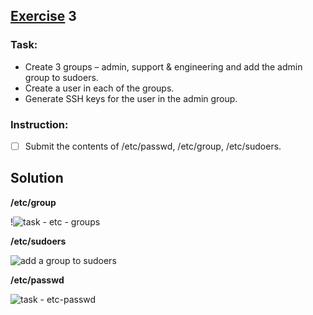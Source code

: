 ## [Exercise]() 3
### Task:
* Create 3 groups – admin, support & engineering and add the admin group to sudoers. 
* Create a user in each of the groups. 
* Generate SSH keys for the user in the admin group.
### Instruction:
- [ ] Submit the contents of /etc/passwd, /etc/group, /etc/sudoers.  

## Solution

**/etc/group**  

!![task - etc - groups](https://user-images.githubusercontent.com/67663655/188666224-31223d26-f918-41df-9fd5-eb3bb5a3ec5f.png) 


**/etc/sudoers**   

![add a group to sudoers](https://user-images.githubusercontent.com/67663655/188656555-abe8b1f2-8db6-4a6e-8d41-d16d1805ca93.png)

  
**/etc/passwd**   

![task - etc-passwd](https://user-images.githubusercontent.com/67663655/188666199-03a965c3-a27f-4fa4-b92f-21a739b25045.png)
